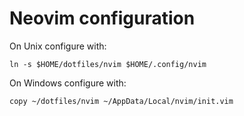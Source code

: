 # Neovim configuration

On Unix configure with:

    ln -s $HOME/dotfiles/nvim $HOME/.config/nvim

On Windows configure with:

    copy ~/dotfiles/nvim ~/AppData/Local/nvim/init.vim
